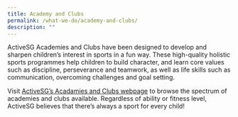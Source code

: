 ```yaml
---
title: Academy and Clubs
permalink: /what-we-do/academy-and-clubs/
description: ""
---
```

ActiveSG Academies and Clubs have been designed to develop and sharpen children’s interest in sports in a fun way. These high-quality holistic sports programmes help children to build character, and learn core values such as discipline, perseverance and teamwork, as well as life skills such as communication, overcoming challenges and goal setting.

Visit [ActiveSG’s Acadamies and Clubs webpage](https://www.myactivesg.com/programmes/academy) to browse the spectrum of academies and clubs available. Regardless of ability or fitness level, ActiveSG believes that there’s always a sport for every child!